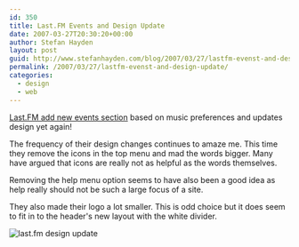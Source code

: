 ```yaml
---
id: 350
title: Last.FM Events and Design Update
date: 2007-03-27T20:30:20+00:00
author: Stefan Hayden
layout: post
guid: http://www.stefanhayden.com/blog/2007/03/27/lastfm-evenst-and-design-update/
permalink: /2007/03/27/lastfm-evenst-and-design-update/
categories:
  - design
  - web
---
```

<p><a href="http://www.last.fm/events/">Last.FM add new events section</a> based on music preferences and updates design yet again! </p>
<p>The frequency of their design changes continues to amaze me. This time they remove the icons in the top menu and mad the words bigger. Many have argued that icons are really not as helpful as the words themselves. </p>
<p>Removing the help menu option seems to have also been a good idea as help really should not be such a large focus of a site.</p>
<p>They also made their logo a lot smaller. This is odd choice but it does seem to fit in to the header's new layout with the white divider.</p>
<p><img src="/blog/wp-content/lastfm.jpg" alt="last.fm design update" />
</p>
